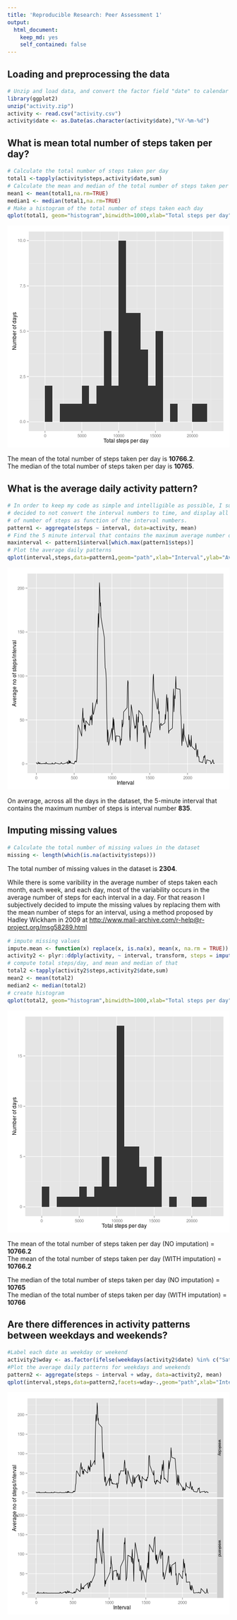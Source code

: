 ```yaml
---
title: 'Reproducible Research: Peer Assessment 1'
output:
  html_document:
    keep_md: yes
    self_contained: false
---
```


## Loading and preprocessing the data


```r
# Unzip and load data, and convert the factor field "date" to calendar dates.
library(ggplot2)
unzip("activity.zip")
activity <- read.csv("activity.csv")
activity$date <- as.Date(as.character(activity$date),"%Y-%m-%d")
```

## What is mean total number of steps taken per day?


```r
# Calculate the total number of steps taken per day
total1 <-tapply(activity$steps,activity$date,sum)
# Calculate the mean and median of the total number of steps taken per day
mean1 <- mean(total1,na.rm=TRUE)
median1 <- median(total1,na.rm=TRUE)
# Make a histogram of the total number of steps taken each day
qplot(total1, geom="histogram",binwidth=1000,xlab="Total steps per day",ylab="Number of days")
```

![plot of chunk mean](figure/mean-1.png) 

The mean of the total number of steps taken per day is **10766.2**.  
The median of the total number of steps taken per day is **10765**.  

## What is the average daily activity pattern?


```r
# In order to keep my code as simple and intelligible as possible, I subjectively 
# decided to not convert the interval numbers to time, and display all the graphs 
# of number of steps as function of the interval numbers.
pattern1 <- aggregate(steps ~ interval, data=activity, mean)
# Find the 5 minute interval that contains the maximum average number of steps
maxinterval <- pattern1$interval[which.max(pattern1$steps)]
# Plot the average daily patterns
qplot(interval,steps,data=pattern1,geom="path",xlab="Interval",ylab="Average no of steps/interval")
```

![plot of chunk intervals](figure/intervals-1.png) 

On average, across all the days in the dataset, the 5-minute interval that contains the maximum number of steps is interval number **835**.

## Imputing missing values


```r
# Calculate the total number of missing values in the dataset
missing <- length(which(is.na(activity$steps)))
```
The total number of missing values in the dataset is **2304**. 

While there is some varibility in the average number of steps taken each month, each week, and each day, most of the variability occurs in the average number of steps for each interval in a day. For that reason I subjectively decided to impute the missing values by replacing them with the mean number of steps for an interval, using a method proposed by Hadley Wickham in 2009 at http://www.mail-archive.com/r-help@r-project.org/msg58289.html


```r
# impute missing values
impute.mean <- function(x) replace(x, is.na(x), mean(x, na.rm = TRUE))
activity2 <- plyr::ddply(activity, ~ interval, transform, steps = impute.mean(steps))
# compute total steps/day, and mean and median of that
total2 <-tapply(activity2$steps,activity2$date,sum)
mean2 <- mean(total2)
median2 <- median(total2)
# create histogram
qplot(total2, geom="histogram",binwidth=1000,xlab="Total steps per day",ylab="Number of days")
```

![plot of chunk imputation](figure/imputation-1.png) 

The mean of the total number of steps taken per day (NO imputation) = **10766.2**  
The mean of the total number of steps taken per day (WITH imputation) = **10766.2**  

The median of the total number of steps taken per day (NO imputation) = **10765**  
The median of the total number of steps taken per day (WITH imputation) = **10766**  

## Are there differences in activity patterns between weekdays and weekends?


```r
#Label each date as weekday or weekend
activity2$wday <- as.factor(ifelse(weekdays(activity2$date) %in% c("Saturday","Sunday"), "weekend", "weekday"))
#Plot the average daily patterns for weekdays and weekends
pattern2 <- aggregate(steps ~ interval + wday, data=activity2, mean)
qplot(interval,steps,data=pattern2,facets=wday~.,geom="path",xlab="Interval",ylab="Average no of steps/interval")
```

![plot of chunk weekdays](figure/weekdays-1.png) 
